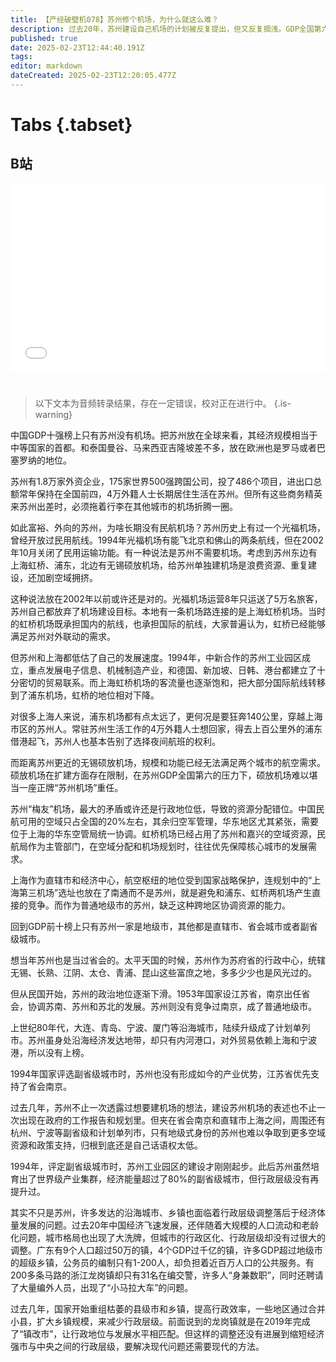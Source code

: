 ```yaml
---
title: 【产经破壁机078】苏州修个机场，为什么就这么难？
description: 过去20年，苏州建设自己机场的计划被反复提出，但又反复搁浅。GDP全国第六的苏州，为什么连自己的机场都没有？这已经成了对苏州人的“灵魂拷问”。
published: true
date: 2025-02-23T12:44:40.191Z
tags: 
editor: markdown
dateCreated: 2025-02-23T12:20:05.477Z
---
```


# Tabs {.tabset}

## B站

<div style="position: relative; padding: 30% 45%;">
<iframe style="position: absolute; width: 100%; height: 100%; left: 0; top: 0;" src="//player.bilibili.com/player.html?&bvid=BV1g7ASexEa4&page=1&as_wide=1&high_quality=1&danmaku=1&autoplay=0" scrolling="no" border="0" frameborder="no" framespacing="0" allowfullscreen="true"></iframe>
</div>


#

> 以下文本为音频转录结果，存在一定错误，校对正在进行中。
{.is-warning}

﻿中国GDP十强榜上只有苏州没有机场。把苏州放在全球来看，其经济规模相当于中等国家的首都。和泰国曼谷、马来西亚吉隆坡差不多，放在欧洲也是罗马或者巴塞罗纳的地位。

苏州有1.8万家外资企业，175家世界500强跨国公司，投了486个项目，进出口总额常年保持在全国前四，4万外籍人士长期居住生活在苏州。但所有这些商务精英来苏州出差时，必须拖着行李在其他城市的机场折腾一圈。

如此富裕、外向的苏州，为啥长期没有民航机场？苏州历史上有过一个光福机场，曾经开放过民用航线。1994年光福机场有能飞北京和佛山的两条航线，但在2002年10月关闭了民用运输功能。有一种说法是苏州不需要机场。考虑到苏州东边有上海虹桥、浦东，北边有无锡硕放机场，给苏州单独建机场是浪费资源、重复建设，还加剧空域拥挤。

这种说法放在2002年以前或许还是对的。光福机场运营8年只运送了5万名旅客，苏州自己都放弃了机场建设目标。本地有一条机场路连接的是上海虹桥机场。当时的虹桥机场既承担国内的航线，也承担国际的航线，大家普遍认为，虹桥已经能够满足苏州对外联动的需求。

但苏州和上海都低估了自己的发展速度。1994年，中新合作的苏州工业园区成立，重点发展电子信息、机械制造产业，和德国、新加坡、日韩、港台都建立了十分密切的贸易联系。而上海虹桥机场的客流量也逐渐饱和，把大部分国际航线转移到了浦东机场，虹桥的地位相对下降。

对很多上海人来说，浦东机场都有点太远了，更何况是要狂奔140公里，穿越上海市区的苏州人。常驻苏州生活工作的4万外籍人士想回家，得去上百公里外的浦东借港起飞，苏州人也基本告别了选择夜间航班的权利。

而距离苏州更近的无锡硕放机场，规模和功能已经无法满足两个城市的航空需求。硕放机场在扩建方面存在限制，在苏州GDP全国第六的压力下，硕放机场难以堪当一座正牌“苏州机场”重任。

苏州“梅友”机场，最大的矛盾或许还是行政地位低，导致的资源分配错位。中国民航可用的空域只占全国的20%左右，其余归空军管理，华东地区尤其紧张，需要位于上海的华东空管局统一协调。虹桥机场已经占用了苏州和嘉兴的空域资源，民航局作为主管部门，在空域分配和机场规划时，往往优先保障核心城市的发展需求。

上海作为直辖市和经济中心，航空枢纽的地位受到国家战略保护，连规划中的“上海第三机场”选址也放在了南通而不是苏州，就是避免和浦东、虹桥两机场产生直接的竞争。而作为普通地级市的苏州，缺乏这种跨地区协调资源的能力。

回到GDP前十榜上只有苏州一家是地级市，其他都是直辖市、省会城市或者副省级城市。

想当年苏州也是当过省会的。太平天国的时候，苏州作为苏府省的行政中心，统辖无锡、长熟、江阴、太仓、青浦、昆山这些富庶之地，多多少少也是风光过的。

但从民国开始，苏州的政治地位逐渐下滑。1953年国家设江苏省，南京出任省会，协调苏南、苏州和苏北的发展。苏州则没有竞争过南京，成了普通地级市。

上世纪80年代，大连、青岛、宁波、厦门等沿海城市，陆续升级成了计划单列市。苏州虽身处沿海经济发达地带，却只有内河港口，对外贸易依赖上海和宁波港，所以没有上榜。

1994年国家评选副省级城市时，苏州也没有形成如今的产业优势，江苏省优先支持了省会南京。

过去几年，苏州不止一次透露过想要建机场的想法，建设苏州机场的表述也不止一次出现在政府的工作报告和规划里。但夹在省会南京和直辖市上海之间，周围还有杭州、宁波等副省级和计划单列市，只有地级式身份的苏州也难以争取到更多空域资源和政策支持，归根到底还是自己话语权太低。

1994年，评定副省级城市时，苏州工业园区的建设才刚刚起步。此后苏州虽然培育出了世界级产业集群，经济能量超过了80%的副省级城市，但行政层级没有再提升过。

其实不只是苏州，许多发达的沿海城市、乡镇也面临着行政层级调整落后于经济体量发展的问题。过去20年中国经济飞速发展，还伴随着大规模的人口流动和老龄化问题，城市格局也出现了大洗牌，但城市的行政区化、行政层级却没有过很大的调整。广东有9个人口超过50万的镇，4个GDP过千亿的镇，许多GDP超过地级市的超级乡镇，公务员的编制只有1-200人，却负担着近百万人口的公共服务。有200多条马路的浙江龙岗镇却只有31名在编交警，许多人“身兼数职”，同时还聘请了大量编外人员，出现了“小马拉大车”的问题。

过去几年，国家开始重组枯萎的县级市和乡镇，提高行政效率，一些地区通过合并小县，扩大乡镇规模，来减少行政层级。前面说到的龙岗镇就是在2019年完成了“镇改市”，让行政地位与发展水平相匹配。但这样的调整还没有进展到缩短经济强市与中央之间的行政层级，要解决现代问题还需要现代的方法。